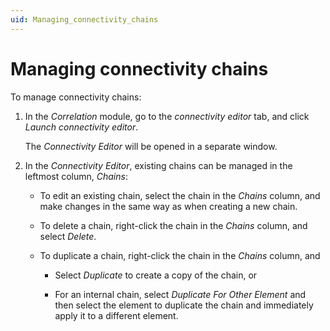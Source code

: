 ```yaml
---
uid: Managing_connectivity_chains
---
```


# Managing connectivity chains

To manage connectivity chains:

1. In the *Correlation* module, go to the *connectivity editor* tab, and click *Launch connectivity editor*.

   The *Connectivity Editor* will be opened in a separate window.

1. In the *Connectivity Editor*, existing chains can be managed in the leftmost column, *Chains*:

   - To edit an existing chain, select the chain in the *Chains* column, and make changes in the same way as when creating a new chain.

   - To delete a chain, right-click the chain in the *Chains* column, and select *Delete*.

   - To duplicate a chain, right-click the chain in the *Chains* column, and

     - Select *Duplicate* to create a copy of the chain, or

     - For an internal chain, select *Duplicate For Other Element* and then select the element to duplicate the chain and immediately apply it to a different element.
